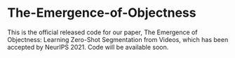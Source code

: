 # The-Emergence-of-Objectness
This is the official released code for our paper, The Emergence of Objectness: Learning Zero-Shot Segmentation from Videos, which has been accepted by NeurIPS 2021. Code will be available soon.  
